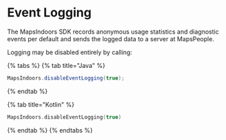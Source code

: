 # Event Logging

The MapsIndoors SDK records anonymous usage statistics and diagnostic events per default and sends the logged data to a server at MapsPeople.

Logging may be disabled entirely by calling:

{% tabs %}
{% tab title="Java" %}

```java
MapsIndoors.disableEventLogging(true);
```

{% endtab %}

{% tab title="Kotlin" %}

```kotlin
MapsIndoors.disableEventLogging(true)
```

{% endtab %}
{% endtabs %}
